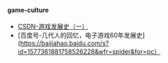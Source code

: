 #### game-culture
- [CSDN-游戏发展史（一）](https://blog.csdn.net/qq_36373994/article/details/79435938)
- [百度号-几代人的回忆，电子游戏60年发展史](https://baijiahao.baidu.com/s?id=1577361881758526228&wfr=spider&for=pc）
